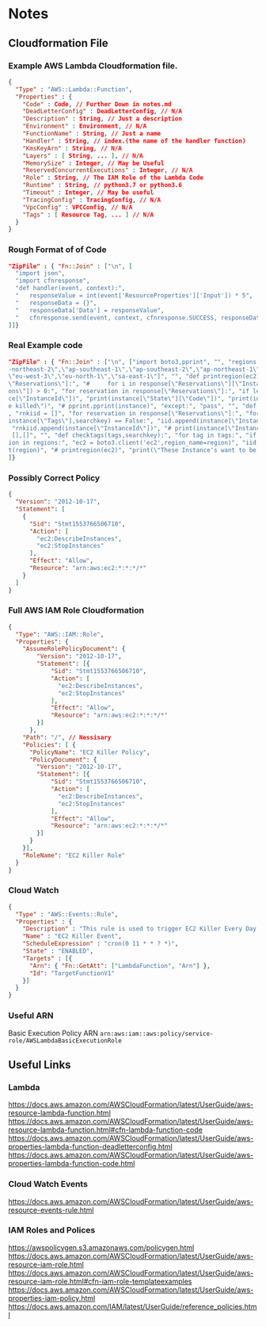 # Notes

## Cloudformation File

### Example AWS Lambda Cloudformation file.

```json
{
  "Type" : "AWS::Lambda::Function",
  "Properties" : {
    "Code" : Code, // Further Down in notes.md
    "DeadLetterConfig" : DeadLetterConfig, // N/A
    "Description" : String, // Just a description
    "Environment" : Environment, // N/A
    "FunctionName" : String, // Just a name
    "Handler" : String, // index.(the name of the handler function)
    "KmsKeyArn" : String, // N/A
    "Layers" : [ String, ... ], // N/A
    "MemorySize" : Integer, // May be Useful
    "ReservedConcurrentExecutions" : Integer, // N/A
    "Role" : String, // The IAM Role of the Lambda Code
    "Runtime" : String, // python3.7 or python3.6
    "Timeout" : Integer, // May be useful
    "TracingConfig" : TracingConfig, // N/A
    "VpcConfig" : VPCConfig, // N/A
    "Tags" : [ Resource Tag, ... ] // N/A
  }
}
```

### Rough Format of of Code

```json
"ZipFile" : { "Fn::Join" : ["\n", [
  "import json",
  "import cfnresponse",
  "def handler(event, context):",
  "   responseValue = int(event['ResourceProperties']['Input']) * 5",
  "   responseData = {}",
  "   responseData['Data'] = responseValue",
  "   cfnresponse.send(event, context, cfnresponse.SUCCESS, responseData, \"CustomResourcePhysicalID\")"
]]}
```

### Real Example code
```json
"ZipFile" : { "Fn::Join" : ["\n", ["import boto3,pprint", "", "regions = [\"us-east-2\",\"us-east-1\",\"us-west-1\",\"us-west-2\",\"ap-south-1\",\"ap-northeast-3\",\"ap
-northeast-2\",\"ap-southeast-1\",\"ap-southeast-2\",\"ap-northeast-1\",\"ca-central-1\",\"cn-north-1\",\"cn-northwest-1\",\"eu-central-1\",\"eu-west-1\",\"eu-west-2\",
\"eu-west-3\",\"eu-north-1\",\"sa-east-1\"]", "", "def printregion(ec2):", "try:", "response = ec2.describe_instances()", "# iid = []", "# if \"Instances\" in response[
\"Reservations\"]:", "#     for i in response[\"Reservations\"][\"Instances\"]:", "#         iid += i[\"InstanceId\"]", "#     print(iid)", "if len(response[\"Reservati
ons\"]) > 0:", "for reservation in response[\"Reservations\"]:", "if len(reservation[\"Instances\"]) > 0:", "for instance in reservation[\"Instances\"]:", "print(instan
ce[\"InstanceId\"])", "print(instance[\"State\"][\"Code\"])", "print(instance[\"Tags\"])", "if checktags(instance[\"Tags\"],\"kill_daily\"):", "print(\"This shouldn't b
e killed\")", "# pprint.pprint(instance)", "except:", "pass", "", "def getidforkillingregion(ec2,searchkey):", "try:", "response = ec2.describe_instances()", "iid = []"
, "rnkiid = []", "for reservation in response[\"Reservations\"]:", "for instance in reservation[\"Instances\"]:", "if instance[\"State\"][\"Code\"] == 16 and checktags(
instance[\"Tags\"],searchkey) == False:", "iid.append(instance[\"InstanceId\"])", "if instance[\"State\"][\"Code\"] == 16 and checktags(instance[\"Tags\"],searchkey):",
 "rnkiid.append(instance[\"InstanceId\"])", "# print(instance[\"InstanceId\"],\" is running but does not want to be killed.\")", "return iid,rnkiid", "except:", "return
 [],[]", "", "def checktags(tags,searchkey):", "for tag in tags:", "if tag[\"Key\"] == searchkey:", "return True", "return False", "", "", "#Main Program", "", "for reg
ion in regions:", "ec2 = boto3.client('ec2',region_name=region)", "iid,rnkiid = getidforkillingregion(ec2,\"kill_daily\")", "if len(iid) > 0 or len(rnkiid) > 0:", "prin
t(region)", "# printregion(ec2)", "print(\"These Instance's want to be stopped \",iid)", "print(\"These Instance's are running but don't want to be stopped \",rnkiid)"]
]}
```


### Possibly Correct Policy 

```json
{
  "Version": "2012-10-17",
  "Statement": [
    {
      "Sid": "Stmt1553766506710",
      "Action": [
        "ec2:DescribeInstances",
        "ec2:StopInstances"
      ],
      "Effect": "Allow",
      "Resource": "arn:aws:ec2:*:*:*/*"
    }
  ]
}
```

### Full AWS IAM Role Cloudformation
```json
{
  "Type": "AWS::IAM::Role",
  "Properties": {
    "AssumeRolePolicyDocument": {
        "Version": "2012-10-17",
        "Statement": [{
            "Sid": "Stmt1553766506710",
            "Action": [
              "ec2:DescribeInstances",
              "ec2:StopInstances"
            ],
            "Effect": "Allow",
            "Resource": "arn:aws:ec2:*:*:*/*"
        }]
      },
    "Path": "/", // Nessisary
    "Policies": [ {
      "PolicyName": "EC2 Killer Policy",
      "PolicyDocument": {
        "Version": "2012-10-17",
        "Statement": [{
            "Sid": "Stmt1553766506710",
            "Action": [
              "ec2:DescribeInstances",
              "ec2:StopInstances"
            ],
            "Effect": "Allow",
            "Resource": "arn:aws:ec2:*:*:*/*"
        }]
      }
    }],
    "RoleName": "EC2 Killer Role"
  }
}
```

### Cloud Watch

```json
{
  "Type" : "AWS::Events::Rule",
  "Properties" : {
    "Description" : "This rule is used to trigger EC2 Killer Every Day at 11pm to kill instances which are not protected",
    "Name" : "EC2 Killer Event",
    "ScheduleExpression" : "cron(0 11 * * ? *)",
    "State" : "ENABLED",
    "Targets" : [{
      "Arn": { "Fn::GetAtt": ["LambdaFunction", "Arn"] },
      "Id": "TargetFunctionV1"
    }]
  }
}
```

### Useful ARN
Basic Execution Policy ARN `arn:aws:iam::aws:policy/service-role/AWSLambdaBasicExecutionRole`

## Useful Links

### Lambda 

https://docs.aws.amazon.com/AWSCloudFormation/latest/UserGuide/aws-resource-lambda-function.html
https://docs.aws.amazon.com/AWSCloudFormation/latest/UserGuide/aws-resource-lambda-function.html#cfn-lambda-function-code
https://docs.aws.amazon.com/AWSCloudFormation/latest/UserGuide/aws-properties-lambda-function-deadletterconfig.html
https://docs.aws.amazon.com/AWSCloudFormation/latest/UserGuide/aws-properties-lambda-function-code.html

### Cloud Watch Events

https://docs.aws.amazon.com/AWSCloudFormation/latest/UserGuide/aws-resource-events-rule.html

### IAM Roles and Polices

https://awspolicygen.s3.amazonaws.com/policygen.html
https://docs.aws.amazon.com/AWSCloudFormation/latest/UserGuide/aws-resource-iam-role.html
https://docs.aws.amazon.com/AWSCloudFormation/latest/UserGuide/aws-resource-iam-role.html#cfn-iam-role-templateexamples
https://docs.aws.amazon.com/AWSCloudFormation/latest/UserGuide/aws-properties-iam-policy.html
https://docs.aws.amazon.com/IAM/latest/UserGuide/reference_policies.html